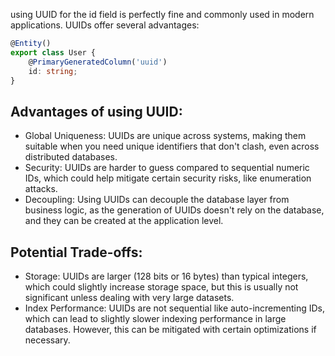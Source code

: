using UUID for the id field is perfectly fine and commonly used in modern applications. UUIDs offer several advantages:
```Typescript
@Entity()
export class User {
    @PrimaryGeneratedColumn('uuid')
    id: string;
}
```
## Advantages of using UUID:
- Global Uniqueness: UUIDs are unique across systems, making them suitable when you need unique identifiers that don't clash, even across distributed databases.
- Security: UUIDs are harder to guess compared to sequential numeric IDs, which could help mitigate certain security risks, like enumeration attacks.
- Decoupling: Using UUIDs can decouple the database layer from business logic, as the generation of UUIDs doesn't rely on the database, and they can be created at the application level.

## Potential Trade-offs:
- Storage: UUIDs are larger (128 bits or 16 bytes) than typical integers, which could slightly increase storage space, but this is usually not significant unless dealing with very large datasets.
- Index Performance: UUIDs are not sequential like auto-incrementing IDs, which can lead to slightly slower indexing performance in large databases. However, this can be mitigated with certain optimizations if necessary.
